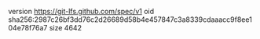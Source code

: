version https://git-lfs.github.com/spec/v1
oid sha256:2987c26bf3dd76c2d26689d58b4e457847c3a8339cdaaacc9f8ee104e78f76a7
size 4642
